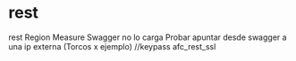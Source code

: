# rest
rest
Region Measure Swagger no lo carga
Probar apuntar desde swagger a una ip externa (Torcos x ejemplo)
//keypass afc_rest_ssl
